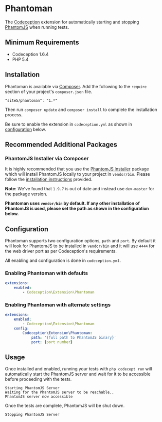 # Phantoman

The [Codeception](http://codeception.com/) extension for automatically starting
and stopping [PhantomJS](http://phantomjs.org/) when running tests.

## Minimum Requirements

- Codeception 1.6.4
- PHP 5.4

## Installation

Phantoman is available via [Composer](https://getcomposer.org). Add the
following to the `require` section of your project's `composer.json` file.

```
"site5/phantoman": "1.*"
```

Then run `composer update` and `composer install` to complete the installation
process.

Be sure to enable the extension in `codeception.yml` as shown in
[configuration](#configuration) below.

## Recommended Additional Packages

### PhantomJS Installer via Composer

It is highly recommended that you use the [PhantomJS
Installer](https://github.com/jakoch/phantomjs-installer) package which will
install PhantomJS locally to your project in `vendor/bin`. Please follow the
[installation
instructions](https://github.com/jakoch/phantomjs-installer#installation)
provided.

**Note:** We've found that `1.9.7` is out of date and instead use `dev-master`
for the package version.

**Phantoman uses `vendor/bin` by default. If any other installation of PhantomJS
is used, please set the path as shown in the configuration below.**

## Configuration

Phantoman supports two configuration options, `path` and `port`. By default it
will look for PhantomJS to be installed in `vendor/bin` and it will use `4444`
for the web driver port as per Codeception's requirements.

All enabling and configuration is done in `codeception.yml`.

### Enabling Phantoman with defaults

```yaml
extensions:
    enabled:
        - Codeception\Extension\Phantoman
```

### Enabling Phantoman with alternate settings

```yaml
extensions:
    enabled:
        - Codeception\Extension\Phantoman
    config:
        Codeception\Extension\Phantoman:
            path: '{full path to PhantomJS binary}'
            port: {port number}
```

## Usage

Once installed and enabled, running your tests with `php codecept run` will
automatically start the PhantomJS server and wait for it to be accessible before
proceeding with the tests.

```
Starting PhantomJS Server
Waiting for the PhantomJS server to be reachable..
PhantomJS server now accessible
```

Once the tests are complete, PhantomJS will be shut down.

```
Stopping PhantomJS Server
```
